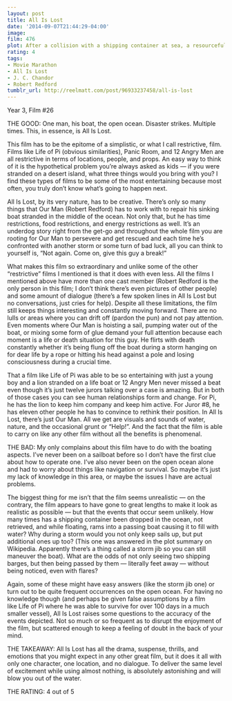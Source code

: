 ```yaml
---
layout: post
title: All Is Lost
date: '2014-09-07T21:44:29-04:00'
image: 
film: 476
plot: After a collision with a shipping container at sea, a resourceful sailor finds himself, despite all efforts to the contrary, staring his mortality in the face.
rating: 4
tags:
- Movie Marathon
- All Is Lost
- J. C. Chandor
- Robert Redford
tumblr_url: http://reelmatt.com/post/96933237458/all-is-lost
---
```


Year 3, Film #26

THE GOOD: One man, his boat, the open ocean. Disaster strikes. Multiple times. This, in essence, is All Is Lost.

This film has to be the epitome of a simplistic, or what I call restrictive, film. Films like Life of Pi (obvious similarities), Panic Room, and 12 Angry Men are all restrictive in terms of locations, people, and props. An easy way to think of it is the hypothetical problem you’re always asked as kids — if you were stranded on a desert island, what three things would you bring with you? I find these types of films to be some of the most entertaining because most often, you truly don’t know what’s going to happen next.

All Is Lost, by its very nature, has to be creative. There’s only so many things that Our Man (Robert Redford) has to work with to repair his sinking boat stranded in the middle of the ocean. Not only that, but he has time restrictions, food restrictions, and energy restrictions as well. It’s an underdog story right from the get-go and throughout the whole film you are rooting for Our Man to persevere and get rescued and each time he’s confronted with another storm or some turn of bad luck, all you can think to yourself is, “Not again. Come on, give this guy a break!”

What makes this film so extraordinary and unlike some of the other “restrictive” films I mentioned is that it does with even less. All the films I mentioned above have more than one cast member (Robert Redford is the only person in this film; I don’t think there’s even pictures of other people) and some amount of dialogue (there’s a few spoken lines in All Is Lost but no conversations, just cries for help). Despite all these limitations, the film still keeps things interesting and constantly moving forward. There are no lulls or areas where you can drift off (pardon the pun) and not pay attention. Even moments where Our Man is hoisting a sail, pumping water out of the boat, or mixing some form of glue demand your full attention because each moment is a life or death situation for this guy. He flirts with death constantly whether it’s being flung off the boat during a storm hanging on for dear life by a rope or hitting his head against a pole and losing consciousness during a crucial time.

That a film like Life of Pi was able to be so entertaining with just a young boy and a lion stranded on a life boat or 12 Angry Men never missed a beat even though it’s just twelve jurors talking over a case is amazing. But in both of those cases you can see human relationships form and change. For Pi, he has the lion to keep him company and keep him active. For Juror #8, he has eleven other people he has to convince to rethink their position. In All Is Lost, there’s just Our Man. All we get are visuals and sounds of water, nature, and the occasional grunt or “Help!”. And the fact that the film is able to carry on like any other film without all the benefits is phenomenal.

THE BAD: My only complains about this film have to do with the boating aspects. I’ve never been on a sailboat before so I don’t have the first clue about how to operate one. I’ve also never been on the open ocean alone and had to worry about things like navigation or survival. So maybe it’s just my lack of knowledge in this area, or maybe the issues I have are actual problems.

The biggest thing for me isn’t that the film seems unrealistic — on the contrary, the film appears to have gone to great lengths to make it look as realistic as possible — but that the events that occur seem unlikely. How many times has a shipping container been dropped in the ocean, not retrieved, and while floating, rams into a passing boat causing it to fill with water? Why during a storm would you not only keep sails up, but put additional ones up too? (This one was answered in the plot summary on Wikipedia. Apparently there’s a thing called a storm jib so you can still maneuver the boat). What are the odds of not only seeing two shipping barges, but then being passed by them — literally feet away — without being noticed, even with flares?

Again, some of these might have easy answers (like the storm jib one) or turn out to be quite frequent occurrences on the open ocean. For having no knowledge though (and perhaps be given false assumptions by a film like Life of Pi where he was able to survive for over 100 days in a much smaller vessel), All Is Lost raises some questions to the accuracy of the events depicted. Not so much or so frequent as to disrupt the enjoyment of the film, but scattered enough to keep a feeling of doubt in the back of your mind.

THE TAKEAWAY: All Is Lost has all the drama, suspense, thrills, and emotions that you might expect in any other great film, but it does it all with only one character, one location, and no dialogue. To deliver the same level of excitement while using almost nothing, is absolutely astonishing and will blow you out of the water.

THE RATING: 4 out of 5
